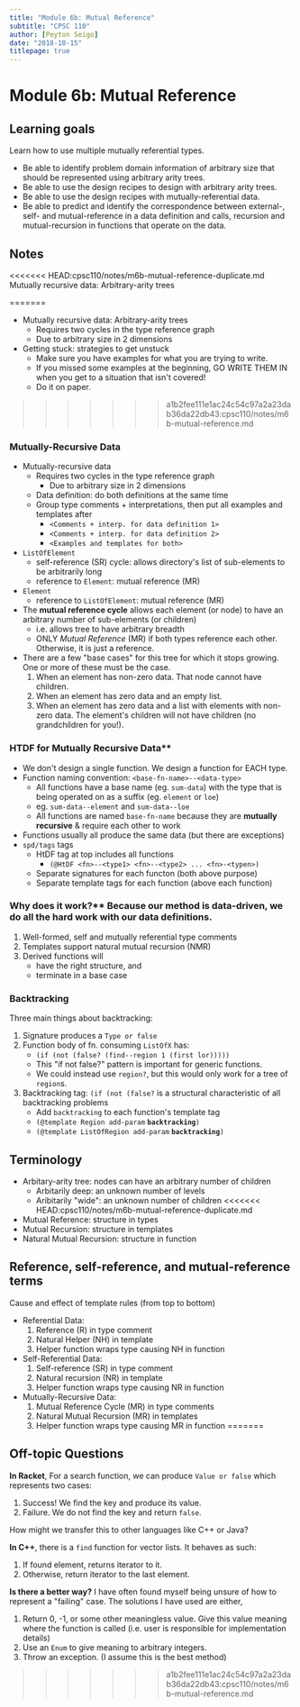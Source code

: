 ```yaml
---
title: "Module 6b: Mutual Reference"
subtitle: "CPSC 110"
author: [Peyton Seigo]
date: "2018-10-15"
titlepage: true
---
```


# Module 6b: Mutual Reference

## Learning goals

Learn how to use multiple mutually referential types.

- Be able to identify problem domain information of arbitrary size that should be represented using arbitrary arity trees.
- Be able to use the design recipes to design with arbitrary arity trees.
- Be able to use the design recipes with mutually-referential data.
- Be able to predict and identify the correspondence between external-, self- and mutual-reference in a data definition and calls, recursion and mutual-recursion in functions that operate on the data.

## Notes

<<<<<<< HEAD:cpsc110/notes/m6b-mutual-reference-duplicate.md
Mutually recursive data: Arbitrary-arity trees

=======
- Mutually recursive data: Arbitrary-arity trees
  - Requires two cycles in the type reference graph
  - Due to arbitrary size in 2 dimensions
- Getting stuck: strategies to get unstuck
  - Make sure you have examples for what you are trying to write.
  - If you missed some examples at the beginning, GO WRITE THEM IN when you get to a situation that isn't covered!
  - Do it on paper.
>>>>>>> a1b2fee111e1ac24c54c97a2a23dab36da22db43:cpsc110/notes/m6b-mutual-reference.md

### Mutually-Recursive Data

- Mutually-recursive data
  - Requires two cycles in the type reference graph
    - Due to arbitrary size in 2 dimensions
  - Data definition: do both definitions at the same time
  - Group type comments + interpretations, then put all examples and templates after
    - `<Comments + interp. for data definition 1>`
    - `<Comments + interp. for data definition 2>`
    - `<Examples and templates for both>`
- `ListOfElement`
  - self-reference (SR) cycle: allows directory's list of sub-elements to be arbitrarily long
  - reference to `Element`: mutual reference (MR)
- `Element`
  - reference to `ListOfElement`: mutual reference (MR)
- The **mutual reference cycle** allows each element (or node) to have an arbitrary number of sub-elements (or children)
  - i.e. allows tree to have arbitrary breadth
  - ONLY _Mutual Reference_ (MR) if both types reference each other. Otherwise, it is just a reference.
- There are a few "base cases" for this tree for which it stops growing. One or more of these must be the case.
    1. When an element has non-zero data. That node cannot have children.
    2. When an element has zero data and an empty list.
    3. When an element has zero data and a list with elements with non-zero data. The element's children will not have children (no grandchildren for you!).

### HTDF for Mutually Recursive Data**

- We don't design a single function. We design a function for EACH type.
- Function naming convention: `<base-fn-name>--<data-type>`
  - All functions have a base name (eg. `sum-data`) with the type that is being operated on as a suffix (eg. `element` or `loe`)
  - eg. `sum-data--element` and `sum-data--loe`
  - All functions are named `base-fn-name` because they are **mutually recursive** & require each other to work
- Functions usually all produce the same data (but there are exceptions)
- `spd/tags` tags
  - HtDF tag at top includes all functions
    - `(@HtDF <fn>--<type1> <fn>--<type2> ... <fn>-<typen>)`
  - Separate signatures for each functon (both above purpose)
  - Separate template tags for each function (above each function)

### Why does it work?** Because our method is data-driven, we do all the hard work with our data definitions.

1. Well-formed, self and mutually referential type comments
2. Templates support natural mutual recursion (NMR)
3. Derived functions will
    - have the right structure, and
    - terminate in a base case

### Backtracking

Three main things about backtracking:

1. Signature produces a `Type or false`
2. Function body of fn. consuming `ListOfX` has:
    - `(if (not (false? (find--region 1 (first lor)))))`
    - This "if not false?" pattern is important for generic functions.
    - We could instead use `region?`, but this would only work for a tree of `region`s.
3. Backtracking tag: `(if (not (false?` is a structural characteristic of all backtracking problems
    - Add `backtracking` to each function's template tag
    - `(@template Region add-param` **`backtracking`**`)`
    - `(@template ListOfRegion add-param` **`backtracking`**`)`


## Terminology

- Arbitary-arity tree: nodes can have an arbitrary number of children
  - Arbitarily deep: an unknown number of levels
  - Aribitarily "wide": an unknown number of children
<<<<<<< HEAD:cpsc110/notes/m6b-mutual-reference-duplicate.md
- Mutual Reference: structure in types
- Mutual Recursion: structure in templates
- Natural Mutual Recursion: structure in function


## Reference, self-reference, and mutual-reference terms

Cause and effect of template rules (from top to bottom)

- Referential Data:
    1. Reference (R) in type comment
    2. Natural Helper (NH) in template
    3. Helper function wraps type causing NH in function
- Self-Referential Data:
    1. Self-reference (SR) in type comment
    2. Natural recursion (NR) in template
    3. Helper function wraps type causing NR in function
- Mutually-Recursive Data:
    1. Mutual Reference Cycle (MR) in type comments
    2. Natural Mutual Recursion (MR) in templates
    3. Helper function wraps type causing MR in function
=======

## Off-topic Questions

**In Racket**, For a search function, we can produce `Value or false` which represents two cases:

1. Success! We find the key and produce its value.
2. Failure. We do not find the key and return `false`.

How might we transfer this to other languages like C++ or Java?

**In C++**, there is a `find` function for vector lists. It behaves as such:

1. If found element, returns iterator to it.
2. Otherwise, return iterator to the last element.

**Is there a better way?** I have often found myself being unsure of how to represent a "failing" case. The solutions I have used are either,

1. Return 0, -1, or some other meaningless value. Give this value meaning where the function is called (i.e. user is responsible for implementation details)
2. Use an `Enum` to give meaning to arbitrary integers.
3. Throw an exception. (I assume this is the best method)
>>>>>>> a1b2fee111e1ac24c54c97a2a23dab36da22db43:cpsc110/notes/m6b-mutual-reference.md
